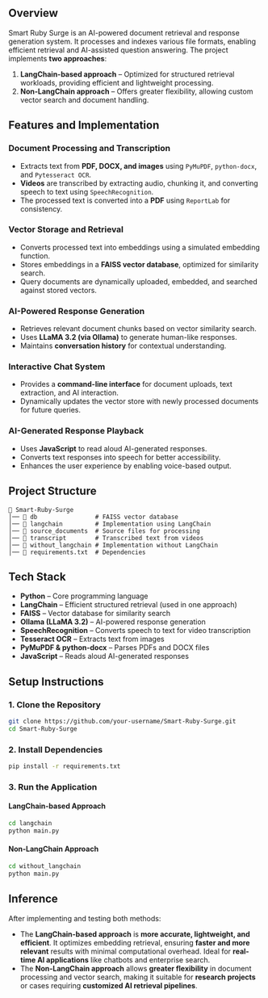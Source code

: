 

## Overview  
Smart Ruby Surge is an AI-powered document retrieval and response generation system. It processes and indexes various file formats, enabling efficient retrieval and AI-assisted question answering. The project implements **two approaches**:  
1. **LangChain-based approach** – Optimized for structured retrieval workloads, providing efficient and lightweight processing.  
2. **Non-LangChain approach** – Offers greater flexibility, allowing custom vector search and document handling.  

## Features and Implementation  

### **Document Processing and Transcription**  
- Extracts text from **PDF, DOCX, and images** using `PyMuPDF`, `python-docx`, and `Pytesseract OCR`.  
- **Videos** are transcribed by extracting audio, chunking it, and converting speech to text using `SpeechRecognition`.  
- The processed text is converted into a **PDF** using `ReportLab` for consistency.  

### **Vector Storage and Retrieval**  
- Converts processed text into embeddings using a simulated embedding function.  
- Stores embeddings in a **FAISS vector database**, optimized for similarity search.  
- Query documents are dynamically uploaded, embedded, and searched against stored vectors.  

### **AI-Powered Response Generation**  
- Retrieves relevant document chunks based on vector similarity search.  
- Uses **LLaMA 3.2 (via Ollama)** to generate human-like responses.  
- Maintains **conversation history** for contextual understanding.  

### **Interactive Chat System**  
- Provides a **command-line interface** for document uploads, text extraction, and AI interaction.  
- Dynamically updates the vector store with newly processed documents for future queries.  

### **AI-Generated Response Playback**  
- Uses **JavaScript** to read aloud AI-generated responses.  
- Converts text responses into speech for better accessibility.  
- Enhances the user experience by enabling voice-based output.  

## Project Structure  
```
📂 Smart-Ruby-Surge  
│── 📂 db                # FAISS vector database  
│── 📂 langchain         # Implementation using LangChain  
│── 📂 source_documents  # Source files for processing  
│── 📂 transcript        # Transcribed text from videos  
│── 📂 without_langchain # Implementation without LangChain  
│── 📄 requirements.txt  # Dependencies  
```

## **Tech Stack**  
- **Python** – Core programming language  
- **LangChain** – Efficient structured retrieval (used in one approach)  
- **FAISS** – Vector database for similarity search  
- **Ollama (LLaMA 3.2)** – AI-powered response generation  
- **SpeechRecognition** – Converts speech to text for video transcription  
- **Tesseract OCR** – Extracts text from images  
- **PyMuPDF & python-docx** – Parses PDFs and DOCX files  
- **JavaScript** – Reads aloud AI-generated responses  

## **Setup Instructions**  

### **1. Clone the Repository**  
```bash
git clone https://github.com/your-username/Smart-Ruby-Surge.git  
cd Smart-Ruby-Surge
```

### **2. Install Dependencies**  
```bash
pip install -r requirements.txt
```

### **3. Run the Application**  
#### **LangChain-based Approach**  
```bash
cd langchain  
python main.py  
```

#### **Non-LangChain Approach**  
```bash
cd without_langchain  
python main.py  
```

## **Inference**  
After implementing and testing both methods:  
- The **LangChain-based approach** is **more accurate, lightweight, and efficient**. It optimizes embedding retrieval, ensuring **faster and more relevant** results with minimal computational overhead. Ideal for **real-time AI applications** like chatbots and enterprise search.  
- The **Non-LangChain approach** allows **greater flexibility** in document processing and vector search, making it suitable for **research projects** or cases requiring **customized AI retrieval pipelines**.  


  
